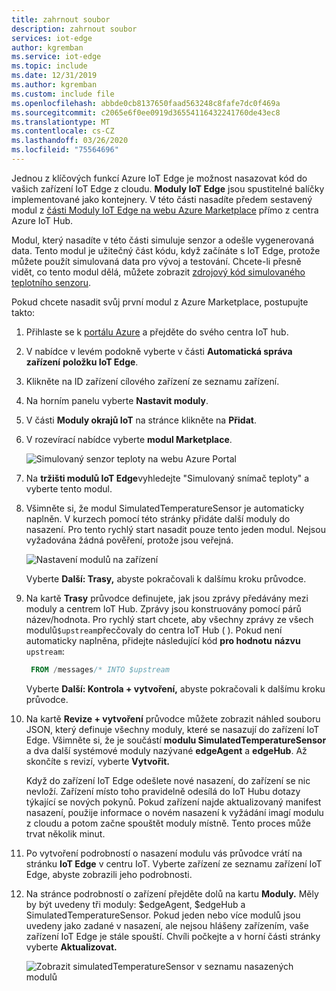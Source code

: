 ```yaml
---
title: zahrnout soubor
description: zahrnout soubor
services: iot-edge
author: kgremban
ms.service: iot-edge
ms.topic: include
ms.date: 12/31/2019
ms.author: kgremban
ms.custom: include file
ms.openlocfilehash: abbde0cb8137650faad563248c8fafe7dc0f469a
ms.sourcegitcommit: c2065e6f0ee0919d36554116432241760de43ec8
ms.translationtype: MT
ms.contentlocale: cs-CZ
ms.lasthandoff: 03/26/2020
ms.locfileid: "75564696"
---
```

Jednou z klíčových funkcí Azure IoT Edge je možnost nasazovat kód do vašich zařízení IoT Edge z cloudu. **Moduly IoT Edge** jsou spustitelné balíčky implementované jako kontejnery. V této části nasadíte předem sestavený modul z [části Moduly IoT Edge na webu Azure Marketplace](https://azuremarketplace.microsoft.com/marketplace/apps/category/internet-of-things?page=1&subcategories=iot-edge-modules) přímo z centra Azure IoT Hub.

Modul, který nasadíte v této části simuluje senzor a odešle vygenerovaná data. Tento modul je užitečný část kódu, když začínáte s IoT Edge, protože můžete použít simulovaná data pro vývoj a testování. Chcete-li přesně vidět, co tento modul dělá, můžete zobrazit [zdrojový kód simulovaného teplotního senzoru](https://github.com/Azure/iotedge/blob/027a509549a248647ed41ca7fe1dc508771c8123/edge-modules/SimulatedTemperatureSensor/src/Program.cs).

Pokud chcete nasadit svůj první modul z Azure Marketplace, postupujte takto:

1. Přihlaste se k [portálu Azure](https://portal.azure.com) a přejděte do svého centra IoT hub.

1. V nabídce v levém podokně vyberte v části **Automatická správa zařízení** **položku IoT Edge**.

1. Klikněte na ID zařízení cílového zařízení ze seznamu zařízení.

1. Na horním panelu vyberte **Nastavit moduly**.

1. V části **Moduly okrajů IoT** na stránce klikněte na **Přidat**.

1. V rozevírací nabídce vyberte **modul Marketplace**.

   ![Simulovaný senzor teploty na webu Azure Portal](./media/iot-edge-deploy-module/search-for-temperature-sensor.png)

1. Na **tržišti modulů IoT Edge**vyhledejte "Simulovaný snímač teploty" a vyberte tento modul.

1. Všimněte si, že modul SimulatedTemperatureSensor je automaticky naplněn. V kurzech pomocí této stránky přidáte další moduly do nasazení. Pro tento rychlý start nasadit pouze tento jeden modul. Nejsou vyžadována žádná pověření, protože jsou veřejná.

   ![Nastavení modulů na zařízení](./media/iot-edge-deploy-module/set-modules-on-device.png)

   Vyberte **Další: Trasy,** abyste pokračovali k dalšímu kroku průvodce.

1. Na kartě **Trasy** průvodce definujete, jak jsou zprávy předávány mezi moduly a centrem IoT Hub. Zprávy jsou konstruovány pomocí párů název/hodnota. Pro rychlý start chcete, aby všechny zprávy ze všech modulů`$upstream`přecčovaly do centra IoT Hub ( ). Pokud není automaticky naplněna, přidejte následující kód **pro hodnotu** **názvu** `upstream`:

   ```sql
    FROM /messages/* INTO $upstream
   ```

   Vyberte **Další: Kontrola + vytvoření,** abyste pokračovali k dalšímu kroku průvodce.

1. Na kartě **Revize + vytvoření** průvodce můžete zobrazit náhled souboru JSON, který definuje všechny moduly, které se nasazují do zařízení IoT Edge. Všimněte si, že je součástí **modulu SimulatedTemperatureSensor** a dva další systémové moduly nazývané **edgeAgent** a **edgeHub**. Až skončíte s revizí, vyberte **Vytvořit.**

   Když do zařízení IoT Edge odešlete nové nasazení, do zařízení se nic nevloží. Zařízení místo toho pravidelně odesílá do IoT Hubu dotazy týkající se nových pokynů. Pokud zařízení najde aktualizovaný manifest nasazení, použije informace o novém nasazení k vyžádání imagí modulu z cloudu a potom začne spouštět moduly místně. Tento proces může trvat několik minut.

1. Po vytvoření podrobností o nasazení modulu vás průvodce vrátí na stránku **IoT Edge** v centru IoT. Vyberte zařízení ze seznamu zařízení IoT Edge, abyste zobrazili jeho podrobnosti.

1. Na stránce podrobností o zařízení přejděte dolů na kartu **Moduly.** Měly by být uvedeny tři moduly: $edgeAgent, $edgeHub a SimulatedTemperatureSensor. Pokud jeden nebo více modulů jsou uvedeny jako zadané v nasazení, ale nejsou hlášeny zařízením, vaše zařízení IoT Edge je stále spouští. Chvíli počkejte a v horní části stránky vyberte **Aktualizovat.**

   ![Zobrazit simulatedTemperatureSensor v seznamu nasazených modulů](./media/iot-edge-deploy-module/deployed-modules-marketplace.png)
